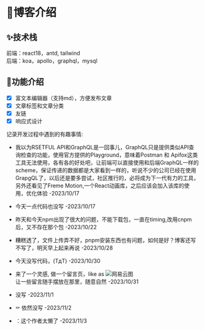 # :rocket:博客介绍

## :sparkles:技术栈

前端：react18，antd, tailwind  
后端：koa，apollo，graphql，mysql

## :construction:功能介绍
- [x] 富文本编辑器（支持md），方便发布文章
- [x] 文章标签和文章分类
- [x] 友链
- [x] 响应式设计

记录开发过程中遇到的有趣事情:   
- 我以为RSETFUL API和GraphQL是一回事儿，GraphQL只是提供类似API查询检查的功能，使用官方提供的Playground，意味着Postman 和 Apifox这类工具无法使用，各有各的好处吧，让前端可以直接使用和后端GraphQL一样的scheme，保证传递的数据都是大家看到一样的，听说不少的公司已经在使用GrapgQL了，以后还是要多尝试，社区推行的，必将成为下一代有力的工具，另外还看见了Freme Motion,一个React动画库，之后应该会加入该库的使用，优化体验 -2023/10/17

- 今天一点代码也没写 -2023/10/17  
- 昨天和今天npm出现了很大的问题，不能下载包，一直在timing,改用cnpm后，又不存在那个包 -2023/10/22

- 糟糕透了，文件上传弄不好，pnpm安装东西也有问题，如何是好？博客还写不写了，明天早上起来再说 -2023/10/28

- 今天没写代码，(TдT) -2023/10/30

- 来了一个灵感, 做一个留言页，like as ![网易云图](https://i2.100024.xyz/2023/10/31/xczrbl.webp
)  
让一些留言随手摆放在那里，随意自然 -2023/10/31
- 没写 -2023/11/1
- :coffin: 依然没写 -2023/11/2
- ：这个作者太懒了 -2023/11/3

